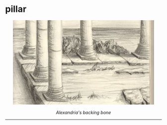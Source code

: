 # pillar

<div style="text-align: center;">
<img src="./media/pillar.png" style="width: 90%"></img>

*Alexandria's backing bone*

---
</div>


